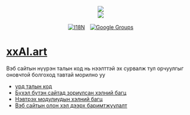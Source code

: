 <p align="center"><a href="https://xxai.art"><img src="https://cdn.jsdelivr.net/gh/xxai-art/doc/logo.svg"/></a><br/><a href="https://xxai.art"><img src="https://cdn.jsdelivr.net/gh/xxai-art/doc/xxai.svg"/></a></p><p align="center"><a href="https://github.com/xxai-art/doc#readme"><img alt="I18N" src="https://cdn.jsdelivr.net/gh/wactax/img/t.svg"/></a>　<a href="https://groups.google.com/u/0/g/xxai-art"><img alt="Google Groups" src="https://cdn.jsdelivr.net/gh/wactax/img/g-groups.svg"/></a></p>

# [xxAI.art](https://xxAI.art)

Вэб сайтын нүүрэн талын код нь нээлттэй эх сурвалж тул орчуулгыг оновчтой болгоход тавтай морилно уу

* [урд талын код](https://github.com/xxai-art/web)
* [Бүхэл бүтэн сайтад зориулсан хэлний багц](https://github.com/xxai-art/web/tree/main/i18n)
* [Нэвтрэх модулиудын хэлний багц](https://github.com/wacpkg/user/tree/main/ui.i18n)
* [Вэб сайтын олон хэл дээрх баримтжуулалт](https://github.com/xxai-doc)
